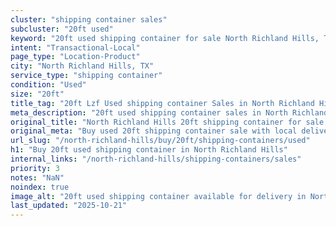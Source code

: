 ```yaml
---
cluster: "shipping container sales"
subcluster: "20ft used"
keyword: "20ft used shipping container for sale North Richland Hills, TX"
intent: "Transactional-Local"
page_type: "Location-Product"
city: "North Richland Hills, TX"
service_type: "shipping container"
condition: "Used"
size: "20ft"
title_tag: "20ft Lzf Used shipping container Sales in North Richland Hills | LC Container"
meta_description: "20ft used shipping container sales in North Richland Hills. Fast delivery, competitive pricing. Serving shipping containers area. Quote ID: 8C9. Call (214) 524-4168 for your free quote today."
original_title: "North Richland Hills 20ft shipping container for sale | LC"
original_meta: "Buy used 20ft shipping container sale with local delivery in North Richland Hills, TX. LC Container — local Since 2003. Request a fast quote today."
url_slug: "/north-richland-hills/buy/20ft/shipping-containers/used"
h1: "Buy 20ft used shipping container in North Richland Hills"
internal_links: "/north-richland-hills/shipping-containers/sales"
priority: 3
notes: "NaN"
noindex: true
image_alt: "20ft used shipping container available for delivery in North Richland Hills"
last_updated: "2025-10-21"
---
```


<!-- TODO: Add unique city/inventory copy, images, and internal links here. -->
